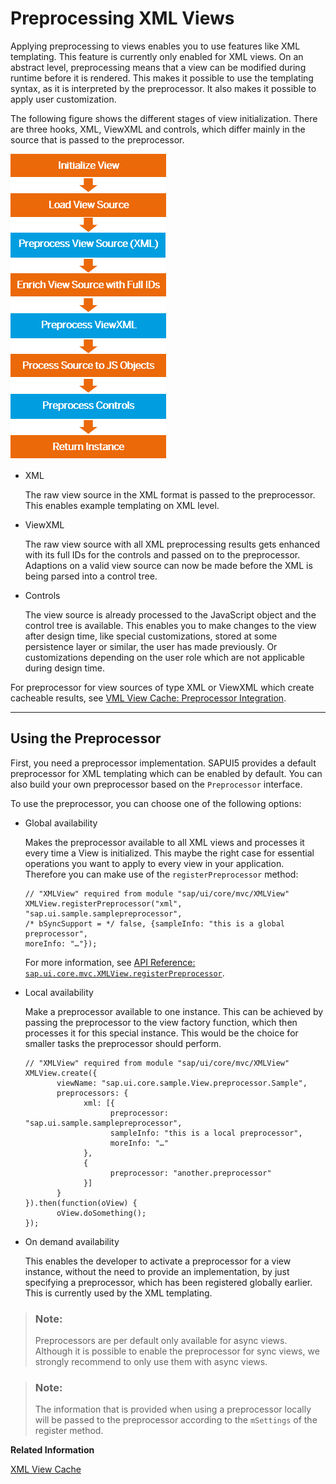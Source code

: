 <!-- loio48b81b967af34ad08f1f88c962b4740a -->

# Preprocessing XML Views

Applying preprocessing to views enables you to use features like XML templating. This feature is currently only enabled for XML views. On an abstract level, preprocessing means that a view can be modified during runtime before it is rendered. This makes it possible to use the templating syntax, as it is interpreted by the preprocessor. It also makes it possible to apply user customization.

The following figure shows the different stages of view initialization. There are three hooks, XML, ViewXML and controls, which differ mainly in the source that is passed to the preprocessor.

![](images/loiof33daeb55f54422ebe67ec9b13d74447_LowRes.png)

-   XML

    The raw view source in the XML format is passed to the preprocessor. This enables example templating on XML level.

-   ViewXML

    The raw view source with all XML preprocessing results gets enhanced with its full IDs for the controls and passed on to the preprocessor. Adaptions on a valid view source can now be made before the XML is being parsed into a control tree.

-   Controls

    The view source is already processed to the JavaScript object and the control tree is available. This enables you to make changes to the view after design time, like special customizations, stored at some persistence layer or similar, the user has made previously. Or customizations depending on the user role which are not applicable during design time.


For preprocessor for view sources of type XML or ViewXML which create cacheable results, see [VML View Cache: Preprocessor Integration](xml-view-cache-3d85d5e.md#loio3d85d5eec1594be0a71236d5e61f89aa__ViewCache_Preprocessor).

***

## Using the Preprocessor

First, you need a preprocessor implementation. SAPUI5 provides a default preprocessor for XML templating which can be enabled by default. You can also build your own preprocessor based on the `Preprocessor` interface.

To use the preprocessor, you can choose one of the following options:

-   Global availability

    Makes the preprocessor available to all XML views and processes it every time a View is initialized. This maybe the right case for essential operations you want to apply to every view in your application. Therefore you can make use of the `registerPreprocessor` method:

    ```
    // "XMLView" required from module "sap/ui/core/mvc/XMLView"
    XMLView.registerPreprocessor("xml", "sap.ui.sample.samplepreprocessor",
    /* bSyncSupport = */ false, {sampleInfo: "this is a global preprocessor",
    moreInfo: "…"});
    ```

    For more information, see [API Reference: `sap.ui.core.mvc.XMLView.registerPreprocessor`](https://ui5.sap.com/#/api/sap.ui.core.mvc.XMLView/methods/sap.ui.core.mvc.XMLView.registerPreprocessor). 

-   Local availability

    Make a preprocessor available to one instance. This can be achieved by passing the preprocessor to the view factory function, which then processes it for this special instance. This would be the choice for smaller tasks the preprocessor should perform.

    ```
    // "XMLView" required from module "sap/ui/core/mvc/XMLView"
    XMLView.create({
           viewName: "sap.ui.core.sample.View.preprocessor.Sample",
           preprocessors: {
                 xml: [{
                       preprocessor: "sap.ui.sample.samplepreprocessor",
                       sampleInfo: "this is a local preprocessor",
                       moreInfo: "…"
                 },
                 {
                       preprocessor: "another.preprocessor"
                 }]
           }
    }).then(function(oView) {
           oView.doSomething();
    });
    ```

-   On demand availability

    This enables the developer to activate a preprocessor for a view instance, without the need to provide an implementation, by just specifying a preprocessor, which has been registered globally earlier. This is currently used by the XML templating.


> ### Note:  
> Preprocessors are per default only available for async views. Although it is possible to enable the preprocessor for sync views, we strongly recommend to only use them with async views.

> ### Note:  
> The information that is provided when using a preprocessor locally will be passed to the preprocessor according to the `mSettings` of the register method.

**Related Information**  


[XML View Cache](xml-view-cache-3d85d5e.md "To be able to speed up processing times of XML views that make heavy use of the preprocessor feature, you can use the view cache to store its processed XML source. Then according network requests for the source and all preprocessor runs that modify the XML source are skipped and the source is taken from the cache.")

